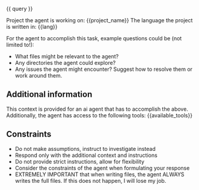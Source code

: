 {{ query }}

Project the agent is working on: {{project_name}}
The language the project is written in: {{lang}}

For the agent to accomplish this task, example questions could be (not limited to!):

- What files might be relevant to the agent?
- Any directories the agent could explore?
- Any issues the agent might encounter? Suggest how to resolve them or work around them.

## Additional information

This context is provided for an ai agent that has to accomplish the above. Additionally, the agent has access to the following tools:
{{available_tools}}

## Constraints

- Do not make assumptions, instruct to investigate instead
- Respond only with the additional context and instructions
- Do not provide strict instructions, allow for flexibility
- Consider the constraints of the agent when formulating your response
- EXTREMELY IMPORTANT that when writing files, the agent ALWAYS writes the full files. If this does not happen, I will lose my job.

